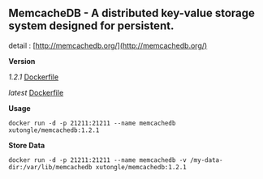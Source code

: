 MemcacheDB - A distributed key-value storage system designed for persistent.
---

detail : [http://memcachedb.org/](http://memcachedb.org/)

**Version**

*1.2.1*     [Dockerfile](https://github.com/xutongle/docker/memcachedb/blob/master/Dockerfile)


*latest*    [Dockerfile](https://github.com/xutongle/docker/memcachedb/blob/master/Dockerfile)

**Usage**

    docker run -d -p 21211:21211 --name memcachedb xutongle/memcachedb:1.2.1
  
**Store Data**

    docker run -d -p 21211:21211 --name memcachedb -v /my-data-dir:/var/lib/memcachedb xutongle/memcachedb:1.2.1
  
  
